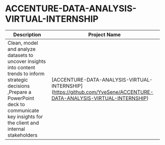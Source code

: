 # ACCENTURE-DATA-ANALYSIS-VIRTUAL-INTERNSHIP

Description   |  Project Name  |
------------- | -------------  |
Clean, model and analyze datasets to uncover insights into content trends to inform strategic decisions ,Prepare a PowerPoint deck to communicate key insights for the client and internal stakeholders | [ACCENTURE-DATA-ANALYSIS-VIRTUAL-INTERNSHIP] (https://github.com/YveSene/ACCENTURE-DATA-ANALYSIS-VIRTUAL-INTERNSHIP)

